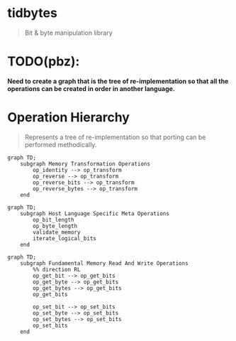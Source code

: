 # tidbytes

> Bit & byte manipulation library

# TODO(pbz):

**Need to create a graph that is the tree of re-implementation so that all the
operations can be created in order in another language.**

# Operation Hierarchy

> Represents a tree of re-implementation so that porting can be performed
    methodically.

```mermaid
graph TD;
    subgraph Memory Transformation Operations
        op_identity --> op_transform
        op_reverse --> op_transform
        op_reverse_bits --> op_transform
        op_reverse_bytes --> op_transform
    end
```

```mermaid
graph TD;
    subgraph Host Language Specific Meta Operations
        op_bit_length
        op_byte_length
        validate_memory
        iterate_logical_bits
    end
```

```mermaid
graph TD;
    subgraph Fundamental Memory Read And Write Operations
        %% direction RL
        op_get_bit --> op_get_bits
        op_get_byte --> op_get_bits
        op_get_bytes --> op_get_bits
        op_get_bits

        op_set_bit --> op_set_bits
        op_set_byte --> op_set_bits
        op_set_bytes --> op_set_bits
        op_set_bits
    end
```
